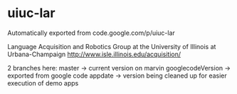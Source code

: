 # uiuc-lar
Automatically exported from code.google.com/p/uiuc-lar

Language Acquisition and Robotics Group at the University of Illinois at Urbana-Champaign
http://www.isle.illinois.edu/acquisition/ 

2 branches here:
   master ->  current version on marvin
   googlecodeVersion -> exported from google code 
   appdate -> version being cleaned up for easier execution of demo apps
